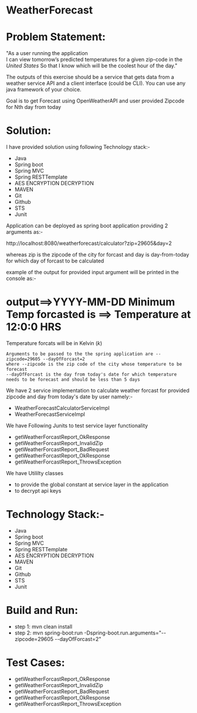 # WeatherForecast
Problem Statement: 
================
"As a user running the application  
I can view tomorrow’s predicted temperatures for a given zip-code in the *United States*
So that I know which will be the coolest hour of the day."

The outputs of this exercise should be a service that gets data from a weather service API and a client interface (could be CLI).  You can use any java framework of your choice.  

Goal is to get Forecast using OpenWeatherAPI and user provided Zipcode for Nth day from today

Solution:
=========
I have provided solution using following Technology stack:-
- Java
- Spring boot
- Spring MVC
- Spring RESTTemplate
- AES ENCRYPTION DECRYPTION
- MAVEN
- Git
- Github
- STS
- Junit

Application can be deployed as spring boot application providing 2 arguments as:- 

http://localhost:8080/weatherforecast/calculator?zip=29605&day=2

whereas zip is the zipcode of the city for forcast and day is day-from-today for which day of forcast to be calculated

example of the output for provided input argument will be printed in the console as:-

 # output==>YYYY-MM-DD Minimum Temp forcasted is ==> Temperature at 12:0:0 HRS
 
 Temperature forcats will be in Kelvin (*k*)

	Arguments to be passed to the the spring application are --zipcode=29605 --dayOfForcast=2
	where --zipcode is the zip code of the city whose temperature to be forecast
	--dayOfForcast is the day from today's date for which temperature needs to be forecast and should be less than 5 days

We have 2 service implementation to calculate weather forcast for provided zipcode and day from today's date by user namely:-
- WeatherForecastCalculatorServiceImpl
- WeatherForecastServiceImpl

We have Following Junits to test service layer functionality
- getWeatherForcastReport_OkResponse
- getWeatherForcastReport_InvalidZip
- getWeatherForcastReport_BadRequest
- getWeatherForcastReport_OkResponse
- getWeatherForcastReport_ThrowsException


We have Utililty classes
- to provide the global constant at service layer in the application
- to decrypt api keys


Technology Stack:-
=================
 - Java
 - Spring boot
 - Spring MVC
 - Spring RESTTemplate
 - AES ENCRYPTION DECRYPTION
 - MAVEN
 - Git
 - Github
 - STS
 - Junit

Build and Run:
==============
- step 1: mvn clean install
- step 2: mvn spring-boot:run -Dspring-boot.run.arguments="--zipcode=29605 --dayOfForcast=2"


Test Cases:
==========
- getWeatherForcastReport_OkResponse
- getWeatherForcastReport_InvalidZip
- getWeatherForcastReport_BadRequest
- getWeatherForcastReport_OkResponse
- getWeatherForcastReport_ThrowsException






